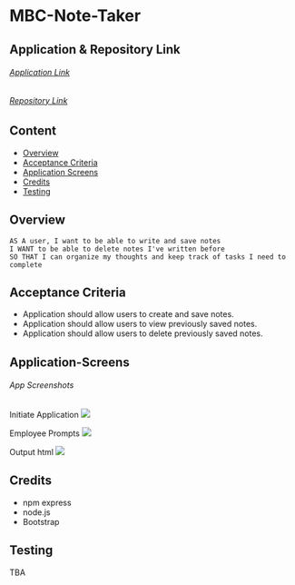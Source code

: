 # MBC-Note-Taker

## Application & Repository Link

###### [Application Link]()

###### [Repository Link](https://github.com/Suji-GitH/MBC-Note-Taker)

## Content
- [Overview](#Overview)
- [Acceptance Criteria](#Acceptance-Criteria)
- [Application Screens](#Application-Screens)
- [Credits](#Credits)
- [Testing](#Testing)

## Overview

```
AS A user, I want to be able to write and save notes
I WANT to be able to delete notes I've written before
SO THAT I can organize my thoughts and keep track of tasks I need to complete
```

## Acceptance Criteria

* Application should allow users to create and save notes.
* Application should allow users to view previously saved notes.
* Application should allow users to delete previously saved notes.

## Application-Screens

###### App Screenshots

Initiate Application
<img src = "./assets/Screenshots/initiate.jpg">

Employee Prompts
<img src = "./assets/Screenshots/rolePrompts.jpg">

Output html
<img src = "./assets/Screenshots/app.jpg">

## Credits

- npm express
- node.js
- Bootstrap

## Testing 

TBA 
